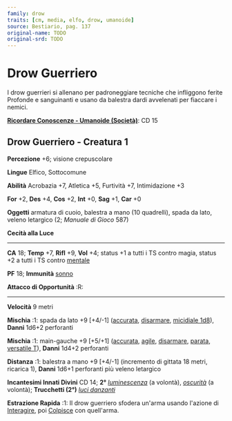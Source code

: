 ```yaml
---
family: drow
traits: [cm, media, elfo, drow, umanoide]
source: Bestiario, pag. 137
original-name: TODO
original-srd: TODO
---
```


# Drow Guerriero

I drow guerrieri si allenano per padroneggiare tecniche che infliggono ferite
Profonde e sanguinanti e usano da balestra dardi avvelenati per fiaccare i
nemici.

**[Ricordare Conoscenze - Umanoide (Società)](/azioni/abilita/ricordare-conoscenze)**:
CD 15

## Drow Guerriero - Creatura 1

**Percezione** +6; visione crepuscolare

**Lingue** Elfico, Sottocomune

**Abilità** Acrobazia +7, Atletica +5, Furtività +7, Intimidazione +3

**For** +2, **Des** +4, **Cos** +2, **Int** +0, **Sag** +1, **Car** +0

**Oggetti** armatura di cuoio, balestra a mano (10 quadrelli), spada da lato,
veleno letargico (2; _Manuale di Gioco_ 587)

**Cecità alla Luce**

---

**CA** 18; **Temp** +7, **Rifl** +9, **Vol** +4; status +1 a tutti i TS contro
magia, status +2 a tutti i TS contro [mentale](/tratti/mentale)

**PF** 18; **Immunità** [sonno](/tratti/sonno)

**Attacco di Opportunità** :R:

---

**Velocità** 9 metri

**Mischia** :1: spada da lato +9 \[+4/-1] ([accurata](/tratti/accurata),
[disarmare](/tratti/disarmare), [micidiale 1d8](/tratti/micidiale)), **Danni**
1d6+2 perforanti

**Mischia** :1: main-gauche +9 \[+5/+1] ([accurata](/tratti/accurata),
[agile](/tratti/agile), [disarmare](/tratti/disarmare),
[parata](/tratti/parata), [versatile T](/tratti/versatile)), **Danni** 1d4+2
perforanti

**Distanza** :1: balestra a mano +9 \[+4/-1] (incremento di gittata 18 metri,
ricarica 1), **Danni** 1d6+1 perforanti più veleno letargico

**Incantesimi Innati Divini** CD 14; **2°**
_[luminescenza](/incantesimi/luminescenza)_ (a volontà),
_[oscurità](/incantesimi/oscurita)_ (a volontà); **Trucchetti (2°)**
_[luci danzanti](/incantesimi/luci-danzanti)_

**Estrazione Rapida** :1: Il drow guerriero sfodera un'arma usando l'azione di
[Interagire](/azioni/interagire), poi [Colpisce](/azioni/colpire) con
quell'arma.

